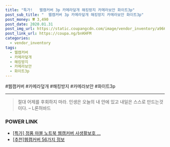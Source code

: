 ```yaml
--- 
title: "특가!   웹캠커버 3p 카메라덮개 해킹방지 카메라보안 화이트3p" 
post_sub_title: "  웹캠커버 3p 카메라덮개 해킹방지 카메라보안 화이트3p" 
post_money: ₩ 3,490 
post_date: 2020.01.31 
post_img_url: https://static.coupangcdn.com/image/vendor_inventory/a966/28297f163c51bde97a1e9b6b140d270494f11e468287c4b67ec1bf008e84.jpg 
post_link_url: https://coupa.ng/bnKHFM 
categories: 
  - vendor_inventory 
tags: 
  - 웹캠커버 
  - 카메라덮개 
  - 해킹방지 
  - 카메라보안 
  - 화이트3p 
--- 
```

  #웹캠커버 #카메라덮개 #해킹방지 #카메라보안 #화이트3p 
<hr> 

> 절대 어제를 후회하지 마라. 인생은 오늘의  내 안에 있고 내일은 스스로 만드는것이다. – L론허바드 


### POWER LINK

* <a href="https://blog.naver.com/an0733/221790921627" target="_blank">[특가] 정품 마블 노트북 웹캠커버 사생활보호 ...</a>
* <a href="https://blog.naver.com/fasyy4321/221790849344" target="_blank">[추천]웹캠커버 56가지 정보</a>
